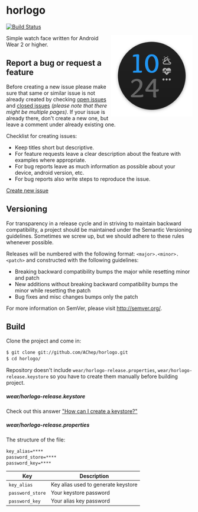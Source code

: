 # horlogo
[![Build Status](https://travis-ci.org/AChep/horlogo.svg?branch=master)](https://travis-ci.org/AChep/horlogo)

<img alt="Logo" align="right" height="220"
   src="https://github.com/AChep/horlogo/raw/master/art/icon_512.png" />

Simple watch face written for Android Wear 2 or higher.

Report a bug or request a feature
----------------
Before creating a new issue please make sure that same or similar issue is not already created by checking [open issues][2] and [closed issues][3] *(please note that there might be multiple pages)*. If your issue is already there, don't create a new one, but leave a comment under already existing one.

Checklist for creating issues:

- Keep titles short but descriptive.
- For feature requests leave a clear description about the feature with examples where appropriate.
- For bug reports leave as much information as possible about your device, android version, etc.
- For bug reports also write steps to reproduce the issue.

[Create new issue][1]

Versioning
----------------
For transparency in a release cycle and in striving to maintain backward compatibility, a project should be maintained under the Semantic Versioning guidelines. Sometimes we screw up, but we should adhere to these rules whenever possible.

Releases will be numbered with the following format: `<major>.<minor>.<patch>` and constructed with the following guidelines:
- Breaking backward compatibility bumps the major while resetting minor and patch
- New additions without breaking backward compatibility bumps the minor while resetting the patch
- Bug fixes and misc changes bumps only the patch

For more information on SemVer, please visit http://semver.org/.

Build
----------------
Clone the project and come in:

``` bash
$ git clone git://github.com/AChep/horlogo.git
$ cd horlogo/
```

Repository doesn't include `wear/horlogo-release.properties`, `wear/horlogo-release.keystore` so you have to create them manually before building project.

##### wear/horlogo-release.keystore
Check out this answer ["How can I create a keystore?"](http://stackoverflow.com/a/15330139/1408535)
##### wear/horlogo-release.properties
The structure of the file:
```
key_alias=****
password_store=****
password_key=****
```
| Key | Description |
| --- | --- |
| `key_alias` | Key alias used to generate keystore |
| `password_store` | Your keystore password |
| `password_key` | Your alias key password |

[1]: https://github.com/AChep/horlogo/issues/new
[2]: https://github.com/AChep/horlogo/issues?state=open
[3]: https://github.com/AChep/horlogo/issues?state=closed
